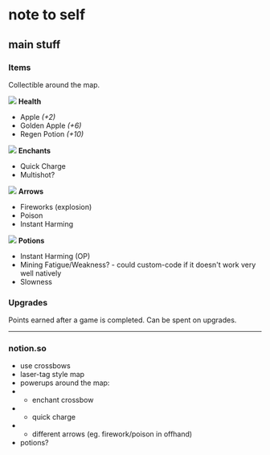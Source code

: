 # note to self

## main stuff

### Items
Collectible around the map.

![](https://res.plexion.dev/minecraft/item/golden_apple.png) **Health**
- Apple *(+2)*
- Golden Apple *(+6)*
- Regen Potion *(+10)*

![](https://res.plexion.dev/minecraft/item/enchanted_book.png) **Enchants**
- Quick Charge
- Multishot?

![](https://res.plexion.dev/minecraft/item/arrow.png) **Arrows**
- Fireworks (explosion)
- Poison
- Instant Harming

![](https://res.plexion.dev/minecraft/item/potion.png) **Potions**
- Instant Harming (OP)
- Mining Fatigue/Weakness? - could custom-code if it doesn't work very well natively
- Slowness

### Upgrades
Points earned after a game is completed. Can be spent on upgrades.

---

### notion.so
- use crossbows
- laser-tag style map
- powerups around the map:
- - enchant crossbow
- - quick charge
- - different arrows (eg. firework/poison in offhand)
- potions?